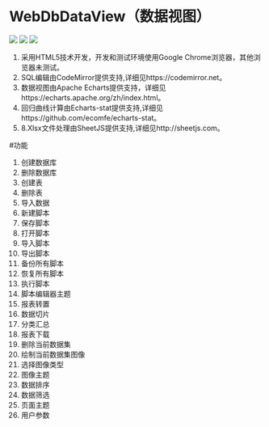# WebDbDataView（数据视图）
<div style="background-image: url('https://repository-images.githubusercontent.com/280654590/7a4ee380-ca7b-11ea-85fe-72ff2ef8ada9')">
<img src="https://images.gitee.com/uploads/images/2020/0821/132747_6a4b1080_7951851.png">
<img src="https://images.gitee.com/uploads/images/2020/0821/132955_c7dd5ff8_7951851.png">
<img src="https://images.gitee.com/uploads/images/2020/0822/210321_c1a3b247_7951851.png">
</div>


1. 采用HTML5技术开发，开发和测试环境使用Google Chrome浏览器，其他浏览器未测试。
2. SQL编辑由CodeMirror提供支持,详细见https://codemirror.net。
3. 数据视图由Apache Echarts提供支持，详细见https://echarts.apache.org/zh/index.html。
4. 回归曲线计算由Echarts-stat提供支持,详细见https://github.com/ecomfe/echarts-stat。
5. 8.Xlsx文件处理由SheetJS提供支持,详细见http://sheetjs.com。



#功能
1. 创建数据库
2. 删除数据库
3. 创建表
4. 删除表
5. 导入数据
6. 新建脚本
7. 保存脚本
8. 打开脚本
9. 导入脚本
10. 导出脚本
11. 备份所有脚本
12. 恢复所有脚本
13. 执行脚本
14. 脚本编辑器主题
15. 报表转置
16. 数据切片
17. 分类汇总
18. 报表下载
19. 删除当前数据集
20. 绘制当前数据集图像
21. 选择图像类型
23. 图像主题
24. 数据排序
25. 数据筛选
26. 页面主题
27. 用户参数


